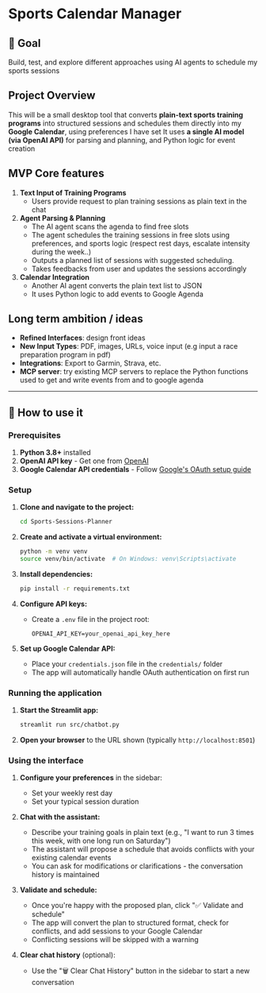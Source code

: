 # Sports Calendar Manager

## 🎯 Goal

Build, test, and explore different approaches using AI agents to schedule my sports sessions


## Project Overview

This will be a small desktop tool that converts **plain-text sports training programs** into structured sessions and schedules them directly into my **Google Calendar**, using preferences I have set
It uses **a single AI model (via OpenAI API)** for parsing and planning, and Python logic for event creation


## MVP Core features 

1. **Text Input of Training Programs**
    - Users provide request to plan training sessions as plain text in the chat
2. **Agent Parsing & Planning**
    - The AI agent scans the agenda to find free slots
    - The agent schedules the training sessions in free slots using preferences, and sports logic (respect rest days, escalate intensity during the week..) 
    - Outputs a planned list of sessions with suggested scheduling.
    - Takes feedbacks from user and updates the sessions accordingly
3. **Calendar Integration**
    - Another AI agent converts the plain text list to JSON
    - It uses Python logic to add events to Google Agenda


## Long term ambition / ideas

- **Refined Interfaces**: design front ideas
- **New Input Types**: PDF, images, URLs, voice input (e.g input a race preparation program in pdf)
- **Integrations**: Export to Garmin, Strava, etc.
- **MCP server**: try existing MCP servers to replace the Python functions used to get and write events from and to google agenda

---

## 🚀 How to use it

### Prerequisites

1. **Python 3.8+** installed
2. **OpenAI API key** - Get one from [OpenAI](https://platform.openai.com/api-keys)
3. **Google Calendar API credentials** - Follow [Google's OAuth setup guide](https://developers.google.com/calendar/api/quickstart/python)

### Setup

1. **Clone and navigate to the project:**
   ```bash
   cd Sports-Sessions-Planner
   ```

2. **Create and activate a virtual environment:**
   ```bash
   python -m venv venv
   source venv/bin/activate  # On Windows: venv\Scripts\activate
   ```

3. **Install dependencies:**
   ```bash
   pip install -r requirements.txt
   ```

4. **Configure API keys:**
   - Create a `.env` file in the project root:
     ```
     OPENAI_API_KEY=your_openai_api_key_here
     ```
   
5. **Set up Google Calendar API:**
   - Place your `credentials.json` file in the `credentials/` folder
   - The app will automatically handle OAuth authentication on first run

### Running the application

1. **Start the Streamlit app:**
   ```bash
   streamlit run src/chatbot.py
   ```

2. **Open your browser** to the URL shown (typically `http://localhost:8501`)

### Using the interface

1. **Configure your preferences** in the sidebar:
   - Set your weekly rest day
   - Set your typical session duration

2. **Chat with the assistant:**
   - Describe your training goals in plain text (e.g., "I want to run 3 times this week, with one long run on Saturday")
   - The assistant will propose a schedule that avoids conflicts with your existing calendar events
   - You can ask for modifications or clarifications - the conversation history is maintained

3. **Validate and schedule:**
   - Once you're happy with the proposed plan, click "✅ Validate and schedule"
   - The app will convert the plan to structured format, check for conflicts, and add sessions to your Google Calendar
   - Conflicting sessions will be skipped with a warning

4. **Clear chat history** (optional):
   - Use the "🗑️ Clear Chat History" button in the sidebar to start a new conversation